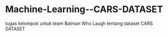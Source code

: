 # Machine-Learning--CARS-DATASET
tugas kelompok untuk team Batman Who Laugh tentang dataset CARS DATASET
